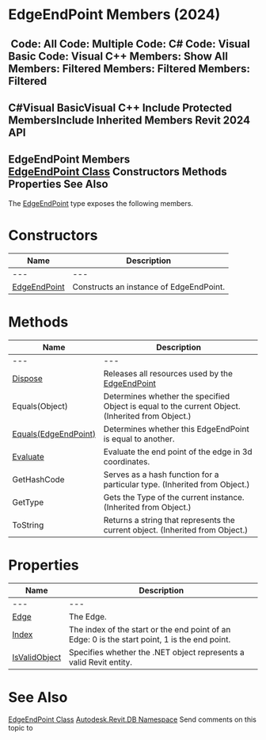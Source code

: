 # EdgeEndPoint Members (2024)

﻿
 Code: All Code: Multiple Code: C# Code: Visual Basic Code: Visual C++  Members: Show All Members: Filtered Members: Filtered Members: Filtered   
---  
C#Visual BasicVisual C++
Include Protected MembersInclude Inherited Members
Revit 2024 API  
---  
EdgeEndPoint Members  
[EdgeEndPoint Class](3388e8f3-22d4-a411-a3da-450c16a31bc5.md "EdgeEndPoint Class") Constructors Methods Properties See Also  
---  
The [EdgeEndPoint](3388e8f3-22d4-a411-a3da-450c16a31bc5.md "EdgeEndPoint Class") type exposes the following members.
# Constructors
| Name | Description |
| --- | --- |
| --- | --- | --- |
| [EdgeEndPoint](90e66b0d-9710-07c9-4c78-80cbf722e262.md "EdgeEndPoint Constructor") | Constructs an instance of EdgeEndPoint. |

# Methods
| Name | Description |
| --- | --- |
| --- | --- | --- |
| [Dispose](da5bff3f-8e6e-dcfa-a7cf-2bcf89bd4574.md "Dispose Method") | Releases all resources used by the [EdgeEndPoint](3388e8f3-22d4-a411-a3da-450c16a31bc5.md "EdgeEndPoint Class") |
| Equals(Object) | Determines whether the specified Object is equal to the current Object. (Inherited from Object.) |
| [Equals(EdgeEndPoint)](36cc5cf4-d6a1-335e-7399-5ddd9d1b275d.md "Equals Method \(EdgeEndPoint\)") | Determines whether this EdgeEndPoint is equal to another. |
| [Evaluate](5ac83612-a3da-02fd-57e9-ac4afac49ddd.md "Evaluate Method") | Evaluate the end point of the edge in 3d coordinates. |
| GetHashCode | Serves as a hash function for a particular type.  (Inherited from Object.) |
| GetType | Gets the Type of the current instance. (Inherited from Object.) |
| ToString | Returns a string that represents the current object. (Inherited from Object.) |

# Properties
| Name | Description |
| --- | --- |
| --- | --- | --- |
| [Edge](c4f5ff6e-da5b-5775-50a7-f918f5224fc7.md "Edge Property") | The Edge. |
| [Index](057ef3de-82ee-6666-1132-bf77ebf1eb25.md "Index Property") | The index of the start or the end point of an Edge: 0 is the start point, 1 is the end point. |
| [IsValidObject](ede295d1-4234-de29-e7cc-e52b6d7814ba.md "IsValidObject Property") | Specifies whether the .NET object represents a valid Revit entity. |

# See Also
[EdgeEndPoint Class](3388e8f3-22d4-a411-a3da-450c16a31bc5.md "EdgeEndPoint Class")
[Autodesk.Revit.DB Namespace](87546ba7-461b-c646-cbb1-2cb8f5bff8b2.md "Autodesk.Revit.DB Namespace")
Send comments on this topic to 